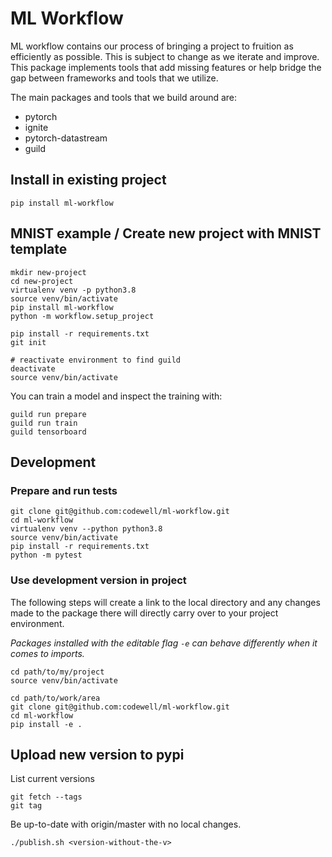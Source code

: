 # ML Workflow
ML workflow contains our process of bringing a project to fruition as
efficiently as possible. This is subject to change as we iterate and improve.
This package implements tools that add missing features or help bridge the gap
between frameworks and tools that we utilize.

The main packages and tools that we build around are:

- pytorch
- ignite
- pytorch-datastream
- guild

## Install in existing project

    pip install ml-workflow

## MNIST example / Create new project with MNIST template

    mkdir new-project
    cd new-project
    virtualenv venv -p python3.8
    source venv/bin/activate
    pip install ml-workflow
    python -m workflow.setup_project

    pip install -r requirements.txt
    git init

    # reactivate environment to find guild
    deactivate
    source venv/bin/activate

You can train a model and inspect the training with:

    guild run prepare
    guild run train
    guild tensorboard

## Development

### Prepare and run tests

    git clone git@github.com:codewell/ml-workflow.git
    cd ml-workflow
    virtualenv venv --python python3.8
    source venv/bin/activate
    pip install -r requirements.txt
    python -m pytest

### Use development version in project
The following steps will create a link to the local directory and any changes made to the package there will directly carry over to your project environment.

_Packages installed with the editable flag `-e` can behave differently when it comes to imports._

    cd path/to/my/project
    source venv/bin/activate

    cd path/to/work/area
    git clone git@github.com:codewell/ml-workflow.git
    cd ml-workflow
    pip install -e .

## Upload new version to pypi
List current versions

    git fetch --tags
    git tag

Be up-to-date with origin/master with no local changes.

    ./publish.sh <version-without-the-v>
